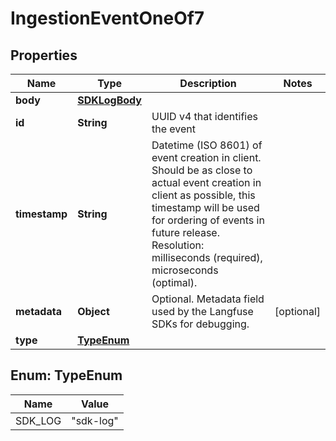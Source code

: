 

# IngestionEventOneOf7


## Properties

| Name | Type | Description | Notes |
|------------ | ------------- | ------------- | -------------|
|**body** | [**SDKLogBody**](SDKLogBody.md) |  |  |
|**id** | **String** | UUID v4 that identifies the event |  |
|**timestamp** | **String** | Datetime (ISO 8601) of event creation in client. Should be as close to actual event creation in client as possible, this timestamp will be used for ordering of events in future release. Resolution: milliseconds (required), microseconds (optimal). |  |
|**metadata** | **Object** | Optional. Metadata field used by the Langfuse SDKs for debugging. |  [optional] |
|**type** | [**TypeEnum**](#TypeEnum) |  |  |



## Enum: TypeEnum

| Name | Value |
|---- | -----|
| SDK_LOG | &quot;sdk-log&quot; |



